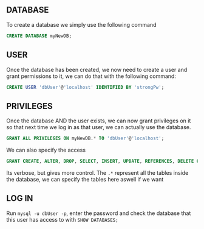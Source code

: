 ## DATABASE

To create a database we simply use the following command
```sql
CREATE DATABASE myNewDB;
```

## USER
Once the database has been created, we now need to create a user and grant permissions to it, we can do that with the following command:

```sql
CREATE USER 'dbUser'@'localhost' IDENTIFIED BY 'strongPw';
```

## PRIVILEGES
Once the database AND the user exists, we can now grant privileges on it so that next time we log in as that user, we can actually use the database.

```sql
GRANT ALL PRIVILEGES ON myNewDB.* TO 'dbUser'@'localhost';
```

We can also specify the access

```sql
GRANT CREATE, ALTER, DROP, SELECT, INSERT, UPDATE, REFERENCES, DELETE ON myNewDB.* TO 'dbUser'@'localhost';
```

Its verbose, but gives more control.
The `.*` represent all the tables inside the database, we can specify the tables here aswell if we want

## LOG IN
Run `mysql -u dbUser -p`, enter the password and check the database that this user has access to with `SHOW DATABASES;`
